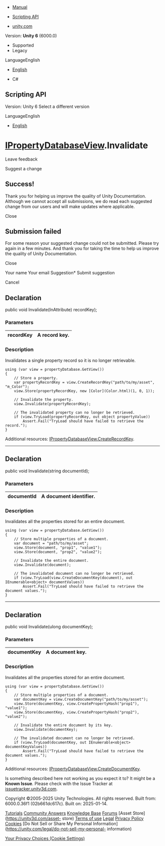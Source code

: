 [ ]()

  * [Manual](../Manual/index.html)
  * [Scripting API](../ScriptReference/index.html)

  * [unity.com](https://unity.com/)

Version: **Unity 6** (6000.0)

  * Supported
  * Legacy

LanguageEnglish

  * [English]()

  * C#

[ ](https://docs.unity3d.com)

## Scripting API

Version: Unity 6 Select a different version

LanguageEnglish

  * [English]()

#  [IPropertyDatabaseView](Search.IPropertyDatabaseView.html).Invalidate

Leave feedback

Suggest a change

## Success!

Thank you for helping us improve the quality of Unity Documentation. Although
we cannot accept all submissions, we do read each suggested change from our
users and will make updates where applicable.

Close

## Submission failed

For some reason your suggested change could not be submitted. Please <a>try
again</a> in a few minutes. And thank you for taking the time to help us
improve the quality of Unity Documentation.

Close

Your name Your email Suggestion* Submit suggestion

Cancel

[ ]()

## Declaration

public void Invalidate(InAttribute) recordKey);

### Parameters

recordKey | A record key.  
---|---  
  
### Description

Invalidates a single property record so it is no longer retrievable.

    
    
    using (var view = propertyDatabase.GetView())
    {
        // Store a property.
        var propertyRecordKey = view.CreateRecordKey("path/to/my/asset", "m_Color");
        view.Store(propertyRecordKey, new [Color](Color.html)(1, 0, 1));
    
        // Invalidate the property.
        view.Invalidate(propertyRecordKey);
    
        // The invalidated property can no longer be retrieved.
        if (view.TryLoad(propertyRecordKey, out object propertyValue))
            Assert.Fail("TryLoad should have failed to retrieve the record.");
    }
    
    

Additional resources:
[IPropertyDatabaseView.CreateRecordKey](Search.IPropertyDatabaseView.CreateRecordKey.html).

* * *

## Declaration

public void Invalidate(string documentId);

### Parameters

documentId | A document identifier.  
---|---  
  
### Description

Invalidates all the properties stored for an entire document.

    
    
    using (var view = propertyDatabase.GetView())
    {
        // Store multiple properties of a document.
        var document = "path/to/my/asset";
        view.Store(document, "prop1", "value1");
        view.Store(document, "prop2", "value2");
    
        // Invalidate the entire document.
        view.Invalidate(document);
    
        // The invalidated document can no longer be retrieved.
        if (view.TryLoad(view.CreateDocumentKey(document), out IEnumerable<object> documentValues))
            Assert.Fail("TryLoad should have failed to retrieve the document values.");
    }
    
    

* * *

## Declaration

public void Invalidate(ulong documentKey);

### Parameters

documentKey | A document key.  
---|---  
  
### Description

Invalidates all the properties stored for an entire document.

    
    
    using (var view = propertyDatabase.GetView())
    {
        // Store multiple properties of a document.
        var documentKey = view.CreateDocumentKey("path/to/my/asset");
        view.Store(documentKey, view.CreatePropertyHash("prop1"), "value1");
        view.Store(documentKey, view.CreatePropertyHash("prop2"), "value2");
    
        // Invalidate the entire document by its key.
        view.Invalidate(documentKey);
    
        // The invalidated document can no longer be retrieved.
        if (view.TryLoad(documentKey, out IEnumerable<object> documentKeyValues))
            Assert.Fail("TryLoad should have failed to retrieve the document values.");
    }
    
    

Additional resources:
[IPropertyDatabaseView.CreateDocumentKey](Search.IPropertyDatabaseView.CreateDocumentKey.html).

Is something described here not working as you expect it to? It might be a
**Known Issue**. Please check with the Issue Tracker at
[issuetracker.unity3d.com](https://issuetracker.unity3d.com).

Copyright ©2005-2025 Unity Technologies. All rights reserved. Built from:
6000.0.36f1 (02b661dc617c). Built on: 2025-01-14.

[Tutorials](https://unity3d.com/learn) [Community
Answers](https://answers.unity3d.com) [Knowledge
Base](https://support.unity3d.com/hc/en-us)
[Forums](https://forum.unity3d.com) [Asset Store](https://unity3d.com/asset-
store) [Terms of use](https://docs.unity3d.com/Manual/TermsOfUse.html)
[Legal](https://unity.com/legal) [Privacy
Policy](https://unity.com/legal/privacy-policy)
[Cookies](https://unity.com/legal/cookie-policy) [Do Not Sell or Share My
Personal Information](https://unity.com/legal/do-not-sell-my-personal-
information)

[Your Privacy Choices (Cookie Settings)](javascript:void\(0\);)

